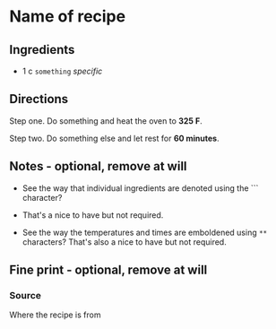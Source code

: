 Name of recipe
==

Ingredients
--

* 1 c `something` *specific*

Directions
--

Step one. Do something and heat the oven to **325 F**.

Step two. Do something else and let rest for **60 minutes**.

Notes - optional, remove at will
--

* See the way that individual ingredients are denoted using the ``` character?
* That's a nice to have but not required.

* See the way the temperatures and times are emboldened using `**` characters?
  That's also a nice to have but not required.

Fine print - optional, remove at will
--

### Source

Where the recipe is from
